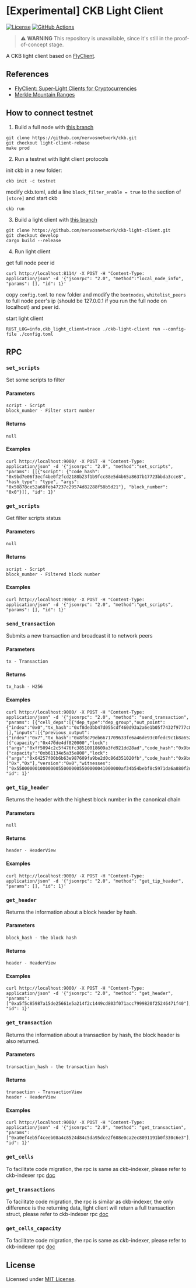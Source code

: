 # [Experimental] CKB Light Client

[![License]](#license)
[![GitHub Actions]](https://github.com/nervosnetwork/ckb-light-client/actions)

> :warning: **WARNING** This repository is unavailable, since it's still in
> the proof-of-concept stage.

A CKB light client based on [FlyClient].

[License]: https://img.shields.io/badge/License-MIT-blue.svg
[GitHub Actions]: https://github.com/nervosnetwork/ckb-light-client/workflows/CI/badge.svg

## References

- [FlyClient: Super-Light Clients for Cryptocurrencies]
- [Merkle Mountain Ranges]

## How to connect testnet

1. Build a full node with [this branch](https://github.com/nervosnetwork/ckb/tree/light-client)

```
git clone https://github.com/nervosnetwork/ckb.git
git checkout light-client-rebase
make prod
```

2. Run a testnet with light client protocols

init ckb in a new folder:
```
ckb init -c testnet
```

modify ckb.toml, add a line `block_filter_enable = true` to the section of `[store]` and start ckb
```
ckb run
```

3. Build a light client with [this branch](https://github.com/nervosnetwork/ckb-light-client/tree/develop)

```
git clone https://github.com/nervosnetwork/ckb-light-client.git
git checkout develop
cargo build --release
```

4. Run light client

get full node peer id
```
curl http://localhost:8114/ -X POST -H "Content-Type: application/json" -d '{"jsonrpc": "2.0", "method":"local_node_info", "params": [], "id": 1}'
```

copy `config.toml` to new folder and modify the `bootnodes`, `whitelist_peers` to full node peer's ip (should be 127.0.0.1 if you run the full node on localhost) and peer id.

start light client
```
RUST_LOG=info,ckb_light_client=trace ./ckb-light-client run --config-file ./config.toml
```

## RPC

### `set_scripts`

Set some scripts to filter

#### Parameters

    script - Script
    block_number - Filter start number

#### Returns

    null

#### Examples

```
curl http://localhost:9000/ -X POST -H "Content-Type: application/json" -d '{"jsonrpc": "2.0", "method":"set_scripts", "params": [[{"script": {"code_hash": "0x9bd7e06f3ecf4be0f2fcd2188b23f1b9fcc88e5d4b65a8637b17723bbda3cce8", "hash_type": "type", "args": "0x50878ce52a68feb47237c29574d82288f58b5d21"}, "block_number": "0x0"}]], "id": 1}'
```

### `get_scripts`

Get filter scripts status

#### Parameters

    null

#### Returns

    script - Script
    block_number - Filtered block number

#### Examples

```
curl http://localhost:9000/ -X POST -H "Content-Type: application/json" -d '{"jsonrpc": "2.0", "method":"get_scripts", "params": [], "id": 1}'
```

### `send_transaction`

Submits a new transaction and broadcast it to network peers

#### Parameters

    tx - Transaction

#### Returns

    tx_hash - H256

#### Examples

```
curl http://localhost:9000/ -X POST -H "Content-Type: application/json" -d '{"jsonrpc": "2.0", "method": "send_transaction", "params": [{"cell_deps":[{"dep_type":"dep_group","out_point":{"index":"0x0","tx_hash":"0xf8de3bb47d055cdf460d93a2a6e1b05f7432f9777c8c474abf4eec1d4aee5d37"}}],"header_deps":[],"inputs":[{"previous_output":{"index":"0x7","tx_hash":"0x8f8c79eb6671709633fe6a46de93c0fedc9c1b8a6527a18d3983879542635c9f"},"since":"0x0"}],"outputs":[{"capacity":"0x470de4df820000","lock":{"args":"0xff5094c2c5f476fc38510018609a3fd921dd28ad","code_hash":"0x9bd7e06f3ecf4be0f2fcd2188b23f1b9fcc88e5d4b65a8637b17723bbda3cce8","hash_type":"type"},"type":null},{"capacity":"0xb61134e5a35e800","lock":{"args":"0x64257f00b6b63e987609fa9be2d0c86d351020fb","code_hash":"0x9bd7e06f3ecf4be0f2fcd2188b23f1b9fcc88e5d4b65a8637b17723bbda3cce8","hash_type":"type"},"type":null}],"outputs_data":["0x","0x"],"version":"0x0","witnesses":["0x5500000010000000550000005500000041000000af34b54bebf8c5971da6a880f2df5a186c3f8d0b5c9a1fe1a90c95b8a4fb89ef3bab1ccec13797dcb3fee80400f953227dd7741227e08032e3598e16ccdaa49c00"]}], "id": 1}'
```

### `get_tip_header`

Returns the header with the highest block number in the canonical chain

#### Parameters

    null

#### Returns

    header - HeaderView

#### Examples

```
curl http://localhost:9000/ -X POST -H "Content-Type: application/json" -d '{"jsonrpc": "2.0", "method": "get_tip_header", "params": [], "id": 1}'
```

### `get_header`

Returns the information about a block header by hash.

#### Parameters

    block_hash - the block hash

#### Returns

    header - HeaderView

#### Examples

```
curl http://localhost:9000/ -X POST -H "Content-Type: application/json" -d '{"jsonrpc": "2.0", "method": "get_header", "params": ["0xa5f5c85987a15de25661e5a214f2c1449cd803f071acc7999820f25246471f40"], "id": 1}'
```

### `get_transaction`

Returns the information about a transaction by hash, the block header is also returned.

#### Parameters

    transaction_hash - the transaction hash

#### Returns

    transaction - TransactionView
    header - HeaderView

#### Examples

```
curl http://localhost:9000/ -X POST -H "Content-Type: application/json" -d '{"jsonrpc": "2.0", "method": "get_transaction", "params": ["0xa0ef4eb5f4ceeb08a4c8524d84c5da95dce2f608e0ca2ec8091191b0f330c6e3"], "id": 1}'
```

### `get_cells`

To facilitate code migration, the rpc is same as ckb-indexer, please refer to ckb-indexer rpc [doc](https://github.com/nervosnetwork/ckb-indexer#get_cells)

### `get_transactions`

To facilitate code migration, the rpc is similar as ckb-indexer, the only difference is the returning data, light client will return a full transaction struct, please refer to ckb-indexer rpc [doc](https://github.com/nervosnetwork/ckb-indexer#get_transactions)

### `get_cells_capacity`

To facilitate code migration, the rpc is same as ckb-indexer, please refer to ckb-indexer rpc [doc](https://github.com/nervosnetwork/ckb-indexer#get_cells_capacity)

## License

Licensed under [MIT License].

[FlyClient]: https://eprint.iacr.org/2019/226.pdf
[FlyClient: Super-Light Clients for Cryptocurrencies]: https://eprint.iacr.org/2019/226.pdf
[Merkle Mountain Ranges]: https://github.com/opentimestamps/opentimestamps-server/blob/master/doc/merkle-mountain-range.md

[MIT License]: LICENSE
